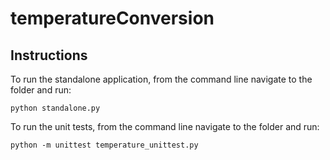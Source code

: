 # temperatureConversion

## Instructions

To run the standalone application, from the command line navigate to the folder and run:

```python standalone.py```


To run the unit tests, from the command line navigate to the folder and run:

```python -m unittest temperature_unittest.py```
